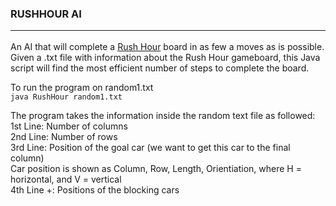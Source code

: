### RUSHHOUR AI<hr>
An AI that will complete a [Rush Hour](https://en.wikipedia.org/wiki/Rush_Hour_(puzzle)) board in as few a moves as is possible.
Given a .txt file with information about the Rush Hour gameboard, this Java script will find the most efficient number of steps to complete the board.

To run the program on random1.txt<br/>
`java RushHour random1.txt`

The program takes the information inside the random text file as followed:<br/>1st Line: Number of columns<br/>2nd Line: Number of rows<br/>3rd Line: Position of the goal car (we want to get this car to the final column)
            <br/>Car position is shown as Column, Row, Length, Orientiation, where H = horizontal, and V = vertical
  <br/>4th Line +: Positions of the blocking cars
